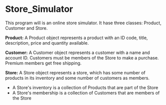 # Store_Simulator

This program will is an online store simulator. It hase three classes: Product, Customer and Store.


**Product:**
A Product object represents a product with an ID code, title, description, price and quantity available.


**Customer:**
A Customer object represents a customer with a name and account ID. Customers must be members of the Store to make a purchase. Premium members get free shipping.


**Store:**
A Store object represents a store, which has some number of products in its inventory and some number of customers as members.
* A Store's inventory is a collection of Products that are part of the Store 
* A Store's membership is a collection of Customers that are members of the Store 
